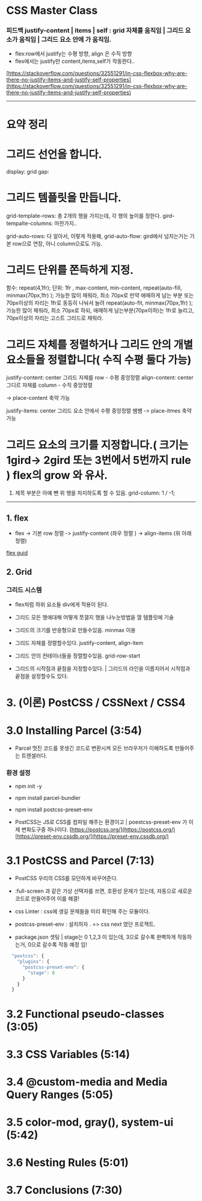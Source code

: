 # CSS Master Class

### 피드백 justify-content | items | self : grid 자체를 움직임 | 그리드 요소가 움직임 | 그리드 요소 안에 가 움직임.

- flex:row에서 justify는 수평 방향, align 은 수직 방향
- flex에서는 justify만 content,items,self가 작동한다..

[https://stackoverflow.com/questions/32551291/in-css-flexbox-why-are-there-no-justify-items-and-justify-self-properties](https://stackoverflow.com/questions/32551291/in-css-flexbox-why-are-there-no-justify-items-and-justify-self-properties)

---

# 요약 정리

# 그리드 선언을 합니다.

display: grid
gap:

# 그리드 템플릿을 만듭니다.

grid-template-rows: 총 2개의 행을 가지는데, 각 행의 높이를 정한다.
gird-tempalte-columns: 마찬가지..

grid-auto-rows: 다 알아서, 이렇게 적용해,
grid-auto-flow: gird에서 넘치는거는 기본 row으로 연장, 아니 column으로도 가능.

# 그리드 단위를 쫀득하게 지정.

함수: repeat(4,1fr);
단위: 1fr , max-content, min-content,
repeat(auto-fill, minmax(70px,1fr) ); 가능한 많이 채워라, 최소 70px로 만약 애매하게 남는 부분 또는 70px이상의 자리는 1fr로 동등히 나눠서 늘려
repeat(auto-fit, minmax(70px,1fr) ); 가능한 많이 채워라, 최소 70px로 하되, 애매하게 남는부분(70px이하)는 1fr로 늘리고, 70px이상의 자리는 고스트 그리드로 채워라.

# 그리드 자체를 정렬하거나 그리드 안의 개별 요소들을 정렬합니다( 수직 수평 둘다 가능)

justify-content: center 그리드 자체를 row - 수평 중앙정렬
align-content: center 그디르 자체를 column - 수직 중앙정렬

-> place-content 축약 가능

justify-items: center 그리드 요소 안에서 수평 중앙정렬
쌤썜
-> place-itmes 축약 가능

# 그리드 요소의 크기를 지정합니다.( 크기는 1gird-> 2gird 또는 3번에서 5번까지 rule ) flex의 grow 와 유사.

1. 제목 부분은 아예 뺀 위 행을 차지하도록 할 수 있음.
   grid-column: 1 / -1;

---

## 1. flex

- flex -> 기본 row 정렬 -> justify-content (좌우 정렬 ) -> align-items (위 아래 정렬)

[flex guid ](https://css-tricks.com/snippets/css/a-guide-to-flexbox/)

## 2. Grid

### 그리드 시스템

- flex처럼 하위 요소들 div에게 적용이 된다.

- 그리드 모든 행에대해 어떻게 쪼갤지 행을 나누눈방법을 열 템플릿에 기술
- 그리드의 크기를 반응형으로 만들수있음. minmax 이용
- 그리드 자체를 정렬할수있다. justify-content, align-item
- 그리드 안의 컨테이너들을 정렬할수있음. grid-row-start
- 그리드의 시작점과 끝점을 지정할수있다. | 그리드의 라인을 이름지어서 시작점과 끝점을 설정할수도 있다.

# 3. (이론) PostCSS / CSSNext / CSS4

# 3.0 Installing Parcel (3:54)

- Parcel 멋진 코드를 못생긴 코드로 변환시켜 모든 브라우저가 이해하도록 만들어주는 트렌셀러다.

### 환경 설정

- npm init -y
- npm install parcel-bundler
- npm install postcss-preset-env

- PostCSS는 JS로 CSS를 컴파일 해주는 환경이고 | poestcss-preset-env 가 이제 변화도구중 하나이다.
  [https://postcss.org/](https://postcss.org/)
  [https://preset-env.cssdb.org/](https://preset-env.cssdb.org/)

# 3.1 PostCSS and Parcel (7:13)

- PostCSS 우리의 CSS를 모던하게 바꾸어준다.
- :full-screen 과 같은 가상 선택자를 쓰면, 호환성 문제가 있는데, 자동으로 새로운 코드로 만들어주어 이를 해결!
- css Linter : css에 생길 문제들을 미리 확인해 주는 모듈이다.
- postcss-preset-env : 설치하자 . => css next 였던 프로잭트.

- package.json 셋팅 | stage는 0 1,2,3 이 있는데, 3으로 갈수록 완벽하게 작동하는거, 0으로 갈수록 작동 예정 임!

```js
  "postcss": {
    "plugins": {
      "postcss-preset-env": {
        "stage": 0
      }
    }
  }
```

# 3.2 Functional pseudo-classes (3:05)

# 3.3 CSS Variables (5:14)

# 3.4 @custom-media and Media Query Ranges (5:05)

# 3.5 color-mod, gray(), system-ui (5:42)

# 3.6 Nesting Rules (5:01)

# 3.7 Conclusions (7:30)
